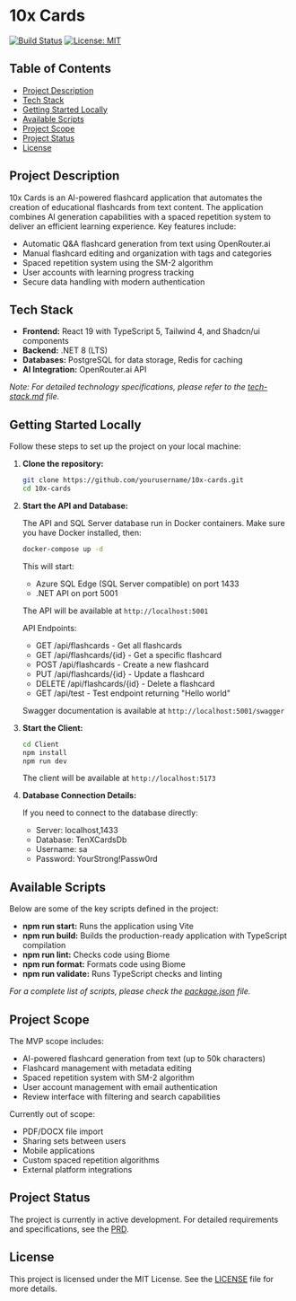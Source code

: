# 10x Cards

[![Build Status](https://img.shields.io/badge/build-passing-brightgreen)](https://github.com/yourusername/10x-cards) [![License: MIT](https://img.shields.io/badge/License-MIT-yellow.svg)](https://opensource.org/licenses/MIT)

## Table of Contents

- [Project Description](#project-description)
- [Tech Stack](#tech-stack)
- [Getting Started Locally](#getting-started-locally)
- [Available Scripts](#available-scripts)
- [Project Scope](#project-scope)
- [Project Status](#project-status)
- [License](#license)

## Project Description

10x Cards is an AI-powered flashcard application that automates the creation of educational flashcards from text content. The application combines AI generation capabilities with a spaced repetition system to deliver an efficient learning experience. Key features include:

- Automatic Q&A flashcard generation from text using OpenRouter.ai
- Manual flashcard editing and organization with tags and categories
- Spaced repetition system using the SM-2 algorithm
- User accounts with learning progress tracking
- Secure data handling with modern authentication

## Tech Stack

- **Frontend:** React 19 with TypeScript 5, Tailwind 4, and Shadcn/ui components
- **Backend:** .NET 8 (LTS)
- **Databases:** PostgreSQL for data storage, Redis for caching
- **AI Integration:** OpenRouter.ai API

_Note: For detailed technology specifications, please refer to the [tech-stack.md](.ai/tech-stack.md) file._

## Getting Started Locally

Follow these steps to set up the project on your local machine:

1. **Clone the repository:**

   ```bash
   git clone https://github.com/yourusername/10x-cards.git
   cd 10x-cards
   ```

2. **Start the API and Database:**

   The API and SQL Server database run in Docker containers. Make sure you have Docker installed, then:

   ```bash
   docker-compose up -d
   ```

   This will start:

   - Azure SQL Edge (SQL Server compatible) on port 1433
   - .NET API on port 5001

   The API will be available at `http://localhost:5001`

   API Endpoints:

   - GET /api/flashcards - Get all flashcards
   - GET /api/flashcards/{id} - Get a specific flashcard
   - POST /api/flashcards - Create a new flashcard
   - PUT /api/flashcards/{id} - Update a flashcard
   - DELETE /api/flashcards/{id} - Delete a flashcard
   - GET /api/test - Test endpoint returning "Hello world"

   Swagger documentation is available at `http://localhost:5001/swagger`

3. **Start the Client:**

   ```bash
   cd Client
   npm install
   npm run dev
   ```

   The client will be available at `http://localhost:5173`

4. **Database Connection Details:**

   If you need to connect to the database directly:

   - Server: localhost,1433
   - Database: TenXCardsDb
   - Username: sa
   - Password: YourStrong!Passw0rd

## Available Scripts

Below are some of the key scripts defined in the project:

- **npm run start:** Runs the application using Vite
- **npm run build:** Builds the production-ready application with TypeScript compilation
- **npm run lint:** Checks code using Biome
- **npm run format:** Formats code using Biome
- **npm run validate:** Runs TypeScript checks and linting

_For a complete list of scripts, please check the [package.json](package.json) file._

## Project Scope

The MVP scope includes:

- AI-powered flashcard generation from text (up to 50k characters)
- Flashcard management with metadata editing
- Spaced repetition system with SM-2 algorithm
- User account management with email authentication
- Review interface with filtering and search capabilities

Currently out of scope:

- PDF/DOCX file import
- Sharing sets between users
- Mobile applications
- Custom spaced repetition algorithms
- External platform integrations

## Project Status

The project is currently in active development. For detailed requirements and specifications, see the [PRD](.ai/prd.md).

## License

This project is licensed under the MIT License. See the [LICENSE](LICENSE) file for more details.
